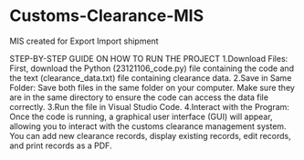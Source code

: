 # Customs-Clearance-MIS
MIS created for Export Import shipment

STEP-BY-STEP GUIDE ON HOW TO RUN THE PROJECT
1.Download Files: First, download the Python (23121106_code.py) file containing the code and
the text (clearance_data.txt) file containing clearance data.
2.Save in Same Folder: Save both files in the same folder on your computer. Make sure they are
in the same directory to ensure the code can access the data file correctly.
3.Run the file in Visual Studio Code.
4.Interact with the Program: Once the code is running, a graphical user interface (GUI) will
appear, allowing you to interact with the customs clearance management system. You can add
new clearance records, display existing records, edit records, and print records as a PDF.
